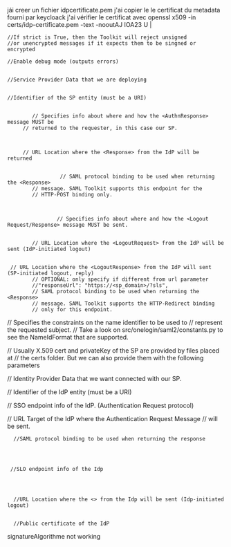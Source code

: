 jái creer un fichier idpcertificate.pem  j'ai copier le le certificat du metadata fourni par keycloack 
j'ai vérifier le certificat avec openssl x509 -in certs/idp-certificate.pem -text -nooutAJ  IOA23 U
|



    //If strict is True, then the Toolkit will reject unsigned 
    //or unencrypted messages if it expects them to be singned or encrypted

    //Enable debug mode (outputs errors)

    
    //Service Provider Data that we are deploying


    //Identifier of the SP entity (must be a URI)


            // Specifies info about where and how the <AuthnResponse> message MUST be
         // returned to the requester, in this case our SP.



         // URL Location where the <Response> from the IdP will be returned


                     // SAML protocol binding to be used when returning the <Response> 
            // message. SAML Toolkit supports this endpoint for the 
            // HTTP-POST binding only.



                    // Specifies info about where and how the <Logout Request/Response> message MUST be sent.


            // URL Location where the <LogoutRequest> from the IdP will be sent (IdP-initiated logout)


     // URL Location where the <LogoutResponse> from the IdP will sent (SP-initiated logout, reply) 
            // OPTIONAL: only specify if different from url parameter 
            //"responseUrl": "https://<sp_domain>/?sls", 
            // SAML protocol binding to be used when returning the <Response>
            // message. SAML Toolkit supports the HTTP-Redirect binding 
            // only for this endpoint.



 // Specifies the constraints on the name identifier to be used to 
        // represent the requested subject. 
        // Take a look on src/onelogin/saml2/constants.py to see the NameIdFormat that are supported.


// Usually X.509 cert and privateKey of the SP are provided by files placed at 
        // the certs folder. But we can also provide them with the following parameters



 // Identity Provider Data that we want connected with our SP.




  // Identifier of the IdP entity (must be a URI)



  // SSO endpoint info of the IdP. (Authentication Request protocol)



  // URL Target of the IdP where the Authentication Request Message 
            // will be sent.


    
      //SAML protocol binding to be used when returning the response


    

     //SLO endpoint info of the Idp




      //URL Location where the <> from the Idp will be sent (Idp-initiated logout)


      //Public certificate of the IdP





signatureAlgorithme not working
